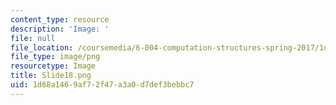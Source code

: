 ```yaml
---
content_type: resource
description: 'Image: '
file: null
file_location: /coursemedia/6-004-computation-structures-spring-2017/1d68a1469af72f47a3a0d7def3bebbc7_Slide18.png
file_type: image/png
resourcetype: Image
title: Slide18.png
uid: 1d68a146-9af7-2f47-a3a0-d7def3bebbc7
---
```

